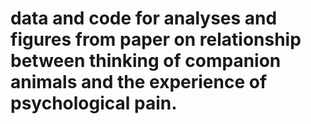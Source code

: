 # data and code for analyses and figures from paper on relationship between thinking of companion animals and the experience of psychological pain. 